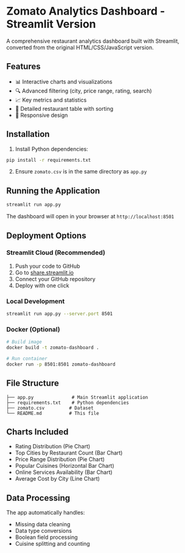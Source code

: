 # Zomato Analytics Dashboard - Streamlit Version

A comprehensive restaurant analytics dashboard built with Streamlit, converted from the original HTML/CSS/JavaScript version.

## Features

- 📊 Interactive charts and visualizations
- 🔍 Advanced filtering (city, price range, rating, search)
- 📈 Key metrics and statistics
- 🏪 Detailed restaurant table with sorting
- 📱 Responsive design

## Installation

1. Install Python dependencies:
```bash
pip install -r requirements.txt
```

2. Ensure `zomato.csv` is in the same directory as `app.py`

## Running the Application

```bash
streamlit run app.py
```

The dashboard will open in your browser at `http://localhost:8501`

## Deployment Options

### Streamlit Cloud (Recommended)
1. Push your code to GitHub
2. Go to [share.streamlit.io](https://share.streamlit.io)
3. Connect your GitHub repository
4. Deploy with one click

### Local Development
```bash
streamlit run app.py --server.port 8501
```

### Docker (Optional)
```bash
# Build image
docker build -t zomato-dashboard .

# Run container
docker run -p 8501:8501 zomato-dashboard
```

## File Structure
```
├── app.py              # Main Streamlit application
├── requirements.txt    # Python dependencies
├── zomato.csv         # Dataset
└── README.md          # This file
```

## Charts Included
- Rating Distribution (Pie Chart)
- Top Cities by Restaurant Count (Bar Chart)
- Price Range Distribution (Pie Chart)
- Popular Cuisines (Horizontal Bar Chart)
- Online Services Availability (Bar Chart)
- Average Cost by City (Line Chart)

## Data Processing
The app automatically handles:
- Missing data cleaning
- Data type conversions
- Boolean field processing
- Cuisine splitting and counting
